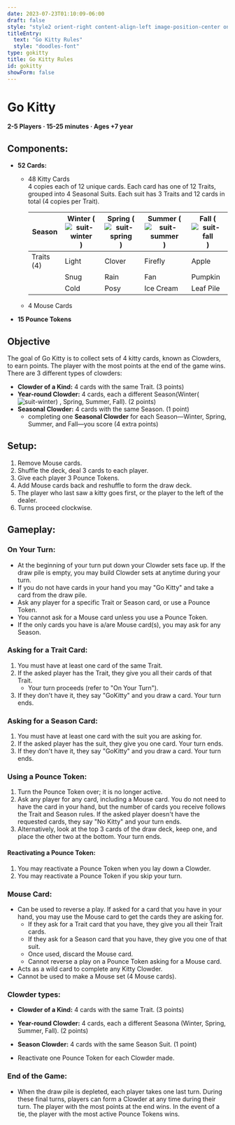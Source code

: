```yaml
---
date: 2023-07-23T01:10:09-06:00
draft: false
style: "style2 orient-right content-align-left image-position-center onscroll-image-fade-in"
titleEntry:
  text: "Go Kitty Rules"
  style: "doodles-font"
type: gokitty
title: Go Kitty Rules
id: gokitty
showForm: false
---
```

# Go Kitty
**2-5 Players · 15-25 minutes · Ages +7 year**

## Components:
- **52 Cards:**
  - 48 Kitty Cards <br>
    4 copies each of 12 unique cards. Each card has one of 12 Traits, grouped into 4 Seasonal Suits. Each suit has 3 Traits and 12 cards in total (4 copies per Trait).

    | Season    | Winter <span class="suit">(![suit-winter](../images/suits/Winter.png)) </span> |Spring  <span class="suit">(![suit-spring](../images/suits/Spring.png))</span>| Summer <span class="suit">(![suit-summer](../images/suits/Summer.png))</span> | Fall <span class="suit">(![suit-fall](../images/suits/Fall.png))</span> |
    | --------  | ------- |------- |---------- |--------------|
    | Traits (4)| Light   | Clover | Firefly   | Apple        |
    |           | Snug    | Rain   | Fan       | Pumpkin      |
    |           | Cold    | Posy   | Ice Cream | Leaf Pile    |



  - 4 Mouse Cards
- **15 Pounce Tokens**

## Objective
The goal of Go Kitty is to collect sets of 4 kitty cards, known as Clowders, to earn points. The player with the most points at the end of the game wins. There are 3 different types of clowders:
- **Clowder of a Kind:** 4 cards with the same Trait. (3 points)
- **Year-round Clowder:** 4 cards, each a different Season(Winter<span class="suit">(![suit-winter](../images/suits/Winter.png)) </span> , Spring, Summer, Fall). (2 points)
- **Seasonal Clowder:** 4 cards with the same Season. (1 point)
  - completing one **Seasonal Clowder** for each Season—Winter, Spring, Summer, and Fall—you score (4 extra points)

## Setup:
1. Remove Mouse cards.
2. Shuffle the deck, deal 3 cards to each player.
3. Give each player 3 Pounce Tokens.
4. Add Mouse cards back and reshuffle to form the draw deck.
5. The player who last saw a kitty goes first, or the player to the left of the dealer.
6. Turns proceed clockwise.

## Gameplay:

### On Your Turn:
- At the beginning of your turn put down your Clowder sets face up. If the draw pile is empty, you may build Clowder sets at anytime during your turn.
- If you do not have cards in your hand you may "Go Kitty" and take a card from the draw pile.
- Ask any player for a specific Trait or Season card, or use a Pounce Token.
- You cannot ask for a Mouse card unless you use a Pounce Token.
- If the only cards you have is a/are Mouse card(s), you may ask for any Season.

### Asking for a Trait Card:
1. You must have at least one card of the same Trait.
2. If the asked player has the Trait, they give you all their cards of that Trait.
    - Your turn proceeds (refer to "On Your Turn").
3. If they don't have it, they say "GoKitty" and you draw a card. Your turn ends.

### Asking for a Season Card:
1. You must have at least one card with the suit you are asking for.
2. If the asked player has the suit, they give you one card. Your turn ends.
3. If they don't have it, they say "GoKitty" and you draw a card. Your turn ends.

### Using a Pounce Token:
1. Turn the Pounce Token over; it is no longer active.
2. Ask any player for any card, including a Mouse card. You do not need to have the card in your hand, but the number of cards you receive follows the Trait and Season rules. If the asked player doesn't have the requested cards, they say "No Kitty" and your turn ends.
3. Alternatively, look at the top 3 cards of the draw deck, keep one, and place the other two at the bottom. Your turn ends.

#### Reactivating a Pounce Token:
1. You may reactivate a Pounce Token when you lay down a Clowder.
2. You may reactivate a Pounce Token if you skip your turn.

### Mouse Card:
- Can be used to reverse a play. If asked for a card that you have in your hand, you may use the Mouse card to get the cards they are asking for. 
  - If they ask for a Trait card that you have, they give you all their Trait cards.
  - If they ask for a Season card that you have, they give you one of that suit.
  - Once used, discard the Mouse card.
  - Cannot reverse a play on a Pounce Token asking for a Mouse card.
- Acts as a wild card to complete any Kitty Clowder.
- Cannot be used to make a Mouse set (4 Mouse cards).

### Clowder types:
- **Clowder of a Kind:** 4 cards with the same Trait. (3 points)
- **Year-round Clowder:** 4 cards, each a different Seasona (Winter, Spring, Summer, Fall). (2 points)
- **Season Clowder:** 4 cards with the same Season Suit. (1 point)

- Reactivate one Pounce Token for each Clowder made.

### End of the Game:
- When the draw pile is depleted, each player takes one last turn. During these final turns, players can form a Clowder at any time during their turn. The player with the most points at the end wins. In the event of a tie, the player with the most active Pounce Tokens wins.
